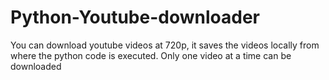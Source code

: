 # Python-Youtube-downloader

You can download youtube videos at 720p, it saves the videos locally from where the python code is executed.
Only one video at a time can be downloaded
